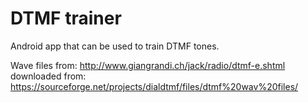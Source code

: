 # DTMF trainer

Android app that can be used to train DTMF tones.

Wave files from: http://www.giangrandi.ch/jack/radio/dtmf-e.shtml
downloaded from: https://sourceforge.net/projects/dialdtmf/files/dtmf%20wav%20files/

